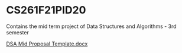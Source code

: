 # CS261F21PID20
Contains the mid term project of Data Structures and Algorithms - 3rd semester

[DSA Mid Proposal Template.docx](https://github.com/Rizwanabid-23/CS261F21PID20/files/7359699/DSA.Mid.Proposal.Template.docx)
